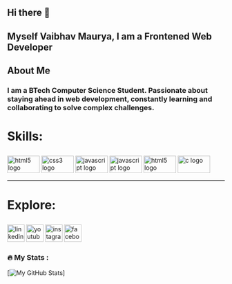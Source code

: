 ## Hi there 👋

## <p align="left">Myself Vaibhav Maurya, I am a Frontened Web Developer</p>

## <p align="left">About Me</p>

### <p align="left">I am a BTech Computer Science Student. Passionate about staying ahead in web development, constantly learning and collaborating to solve complex challenges.</p>


# <p align="left">Skills:</p>

<div align="left">
  <img src="https://cdn.jsdelivr.net/gh/devicons/devicon/icons/html5/html5-original.svg" height="40" alt="html5 logo" width="75" />

  <img src="https://cdn.jsdelivr.net/gh/devicons/devicon/icons/css3/css3-original.svg" height="40" alt="css3 logo" width="75" />

  <img src="https://cdn.jsdelivr.net/gh/devicons/devicon/icons/javascript/javascript-original.svg" height="40" alt="javascript logo" width="75" />
  
  <img src="https://cdn.jsdelivr.net/gh/devicons/devicon@latest/icons/bootstrap/bootstrap-original-wordmark.svg" height="40" alt="javascript logo" width="75" />       

  <img src="https://cdn.jsdelivr.net/gh/devicons/devicon@latest/icons/python/python-original-wordmark.svg" height="40" alt="html5 logo" width="75"/>

  <img src="https://cdn.jsdelivr.net/gh/devicons/devicon@latest/icons/c/c-original.svg" height="40" alt="c logo" width="75" />
</div>


<hr>


# <p align="left">Explore:</p>
###

<div align="left">
  <img src="https://img.shields.io/static/v1?message=LinkedIn&logo=linkedin&label=&color=0077B5&logoColor=white&labelColor=&style=for-the-badge" height="40" alt="linkedin logo"  />
  <img src="https://img.shields.io/static/v1?message=Youtube&logo=youtube&label=&color=FF0000&logoColor=white&labelColor=&style=for-the-badge" height="40" alt="youtube logo"  />
  <img src="https://img.shields.io/static/v1?message=Instagram&logo=instagram&label=&color=E4405F&logoColor=white&labelColor=&style=for-the-badge" height="40" alt="instagram logo"  />
  <img src="https://img.shields.io/static/v1?message=Facebook&logo=facebook&label=&color=1877F2&logoColor=white&labelColor=&style=for-the-badge" height="40" alt="facebook logo"  />
<!--   <img src="https://img.shields.io/static/v1?message=Telegram&logo=telegram&label=&color=2CA5E0&logoColor=white&labelColor=&style=for-the-badge" height="40" alt="telegram logo"  /> -->
  <!-- https://wa.me/91000000000 -->
<!--     <img src="https://img.shields.io/static/v1?message=Whatsapp&logo=whatsapp&label=&color=25D366&logoColor=white&labelColor=&style=for-the-badge" height="40" alt="whatsapp logo"  /> -->

</div>


### :fire: My Stats :

[![My GitHub Stats](https://github-readme-stats.vercel.app/api?username=vaibhavr21&show_icons=true&theme=radical)]




